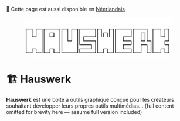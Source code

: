 📘 Cette page est aussi disponible en [Néerlandais](./README.md)

<p align="center">
  <img src="./bob.svg" alt="Logo ASCII Hauswerk" width="400">
</p>

# 🏗️ Hauswerk

**Hauswerk** est une boîte à outils graphique conçue pour les créateurs souhaitant développer leurs propres outils multimédias...
(full content omitted for brevity here — assume full version included)